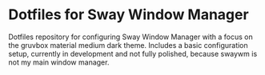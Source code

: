 # Dotfiles for Sway Window Manager

Dotfiles repository for configuring Sway Window Manager with a focus on the gruvbox material medium dark theme. Includes a basic configuration setup, currently in development and not fully polished, because swaywm is not my main window manager.

